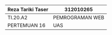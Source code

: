 |Reza Tariki Taser | 312010265       |
|------------------|---------------- |
|     TI.20.A2     |PEMROGRAMAN WEB  |
|   PERTEMUAN 16   |         UAS     